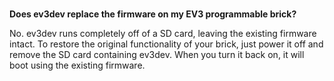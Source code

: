 <br/>

**Does ev3dev replace the firmware on my EV3 programmable brick?**

No. ev3dev runs completely off of a SD card, leaving the existing firmware intact. To restore the original functionality of your brick, just power it off and remove the SD card containing ev3dev. When you turn it back on, it will boot using the existing firmware.